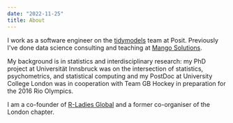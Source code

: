 ```yaml
---
date: "2022-11-25"
title: About
---
```


I work as a software engineer on the [tidymodels](https://www.tidymodels.org/) team at Posit. Previously I've done data science consulting and teaching at [Mango Solutions](https://www.mango-solutions.com/). 

My background is in statistics and interdisciplinary research: my PhD project at Universit&auml;t Innsbruck was on the intersection of statistics, psychometrics, and statistical computing and my PostDoc at University College London was in cooperation with Team GB Hockey in preparation for the 2016 Rio Olympics.

I am a co-founder of [R-Ladies Global](https://rladies.org) and a former co-organiser of the London chapter.

